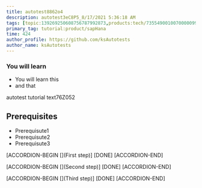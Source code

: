 ```yaml
---
title: autotest8862o4
description: autotest3eC8P5_8/17/2021 5:36:18 AM
tags: [topic:139269250608756787992873,products:tech/73554900100700000996,tutorial:experience/advanced]
primary_tag: tutorial:product/sapHana
time: 424
author_profile: https://github.com/ksAutotests
author_name: ksAutotests
---
```

### You will learn
- You will learn this
- and that

autotest tutorial text76Z052

## Prerequisites
- Prerequisute1
- Prerequisute2
- Prerequisute3

[ACCORDION-BEGIN [](First step)]
[DONE]
[ACCORDION-END]

[ACCORDION-BEGIN [](Second step)]
[DONE]
[ACCORDION-END]

[ACCORDION-BEGIN [](Third step)]
[DONE]
[ACCORDION-END]

